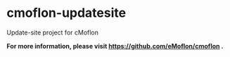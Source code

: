 # cmoflon-updatesite
Update-site project for cMoflon

**For more information, please visit https://github.com/eMoflon/cmoflon .**
